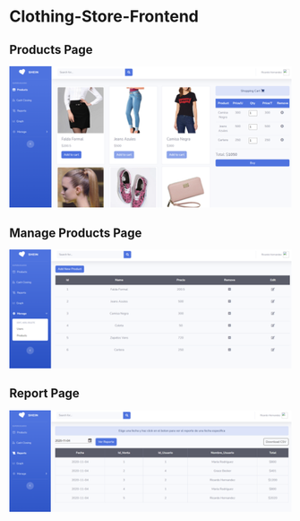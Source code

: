 # Clothing-Store-Frontend

## Products Page ##
![Clothing Store Frontend](/Products%20Page.png)

## Manage Products Page ##
![Clothing Store Frontend](/Manage%20Products.png)

## Report Page ##
![Clothing Store Frontend](/Report%20Page.png)

